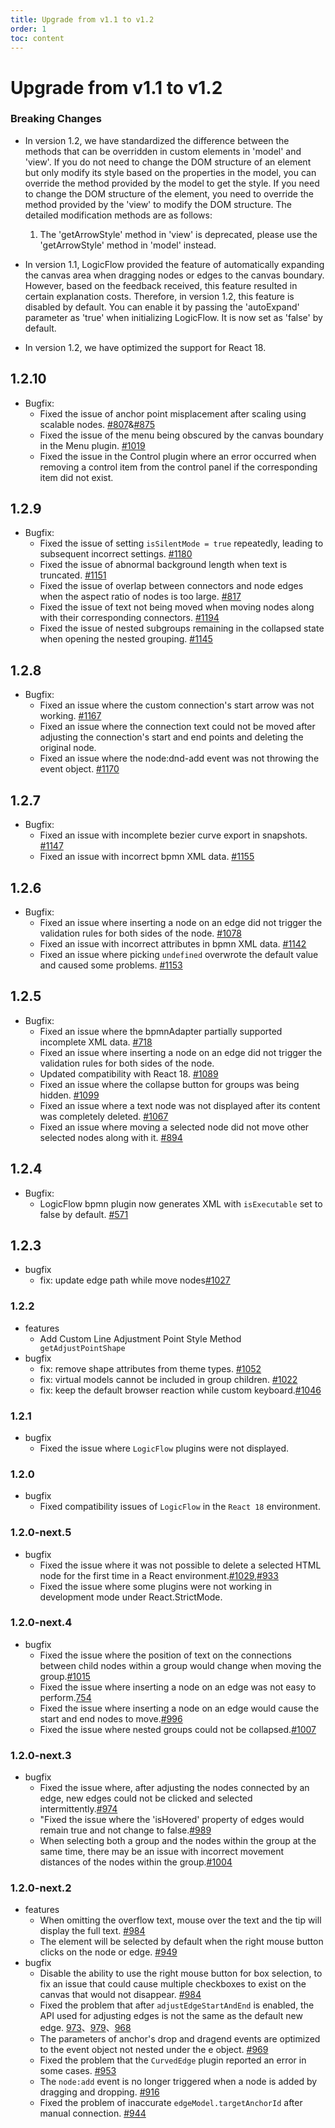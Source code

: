 ```yaml
---
title: Upgrade from v1.1 to v1.2
order: 1
toc: content
---
```

# Upgrade from v1.1 to v1.2

### Breaking Changes

- In version 1.2, we have standardized the difference between the methods that can be overridden in custom elements in 'model' and 'view'. If you do not need to change the DOM structure of an element but only modify its style based on the properties in the model, you can override the method provided by the model to get the style. If you need to change the DOM structure of the element, you need to override the method provided by the 'view' to modify the DOM structure. The detailed modification methods are as follows:

  1. The 'getArrowStyle' method in 'view' is deprecated, please use the 'getArrowStyle' method in 'model' instead.

- In version 1.1, LogicFlow provided the feature of automatically expanding the canvas area when dragging nodes or edges to the canvas boundary. However, based on the feedback received, this feature resulted in certain explanation costs. Therefore, in version 1.2, this feature is disabled by default. You can enable it by passing the 'autoExpand' parameter as 'true' when initializing LogicFlow. It is now set as 'false' by default.

- In version 1.2, we have optimized the support for React 18.

## 1.2.10

- Bugfix:
  - Fixed the issue of anchor point misplacement after scaling using scalable nodes. [#807](https://github.com/didi/LogicFlow/issues/807)&[#875](https://github.com/didi/LogicFlow/issues/875)
  - Fixed the issue of the menu being obscured by the canvas boundary in the Menu plugin. [#1019](https://github.com/didi/LogicFlow/issues/1019)
  - Fixed the issue in the Control plugin where an error occurred when removing a control item from the control panel if the corresponding item did not exist.

## 1.2.9

- Bugfix:
  - Fixed the issue of setting `isSilentMode = true` repeatedly, leading to subsequent incorrect settings. [#1180](https://github.com/didi/LogicFlow/issues/1180)
  - Fixed the issue of abnormal background length when text is truncated. [#1151](https://github.com/didi/LogicFlow/issues/1151)
  - Fixed the issue of overlap between connectors and node edges when the aspect ratio of nodes is too large. [#817](https://github.com/didi/LogicFlow/issues/817)
  - Fixed the issue of text not being moved when moving nodes along with their corresponding connectors. [#1194](https://github.com/didi/LogicFlow/pull/1194)
  - Fixed the issue of nested subgroups remaining in the collapsed state when opening the nested grouping. [#1145](https://github.com/didi/LogicFlow/issues/1145)

## 1.2.8

- Bugfix:
  - Fixed an issue where the custom connection's start arrow was not working. [#1167](https://github.com/didi/LogicFlow/issues/1167)
  - Fixed an issue where the connection text could not be moved after adjusting the connection's start and end points and deleting the original node.
  - Fixed an issue where the node:dnd-add event was not throwing the event object. [#1170](https://github.com/didi/LogicFlow/issues/1170)

## 1.2.7

- Bugfix:
  - Fixed an issue with incomplete bezier curve export in snapshots. [#1147](https://github.com/didi/LogicFlow/issues/1147)
  - Fixed an issue with incorrect bpmn XML data. [#1155](https://github.com/didi/LogicFlow/issues/1155)

## 1.2.6

- Bugfix:
  - Fixed an issue where inserting a node on an edge did not trigger the validation rules for both sides of the node. [#1078](https://github.com/didi/LogicFlow/issues/1078)
  - Fixed an issue with incorrect attributes in bpmn XML data. [#1142](https://github.com/didi/LogicFlow/pull/1142)
  - Fixed an issue where picking `undefined` overwrote the default value and caused some problems. [#1153](https://github.com/didi/LogicFlow/issues/1153)

## 1.2.5

- Bugfix:
  - Fixed an issue where the bpmnAdapter partially supported incomplete XML data. [#718](https://github.com/didi/LogicFlow/issues/718)
  - Fixed an issue where inserting a node on an edge did not trigger the validation rules for both sides of the node.
  - Updated compatibility with React 18. [#1089](https://github.com/didi/LogicFlow/issues/1089)
  - Fixed an issue where the collapse button for groups was being hidden. [#1099](https://github.com/didi/LogicFlow/issues/1099)
  - Fixed an issue where a text node was not displayed after its content was completely deleted. [#1067](https://github.com/didi/LogicFlow/issues/1067)
  - Fixed an issue where moving a selected node did not move other selected nodes along with it. [#894](https://github.com/didi/LogicFlow/issues/894)

## 1.2.4

- Bugfix:
  - LogicFlow bpmn plugin now generates XML with `isExecutable` set to false by default. [#571](https://github.com/didi/LogicFlow/issues/571)

## 1.2.3

- bugfix
  - fix: update edge path while move nodes[#1027](https://github.com/didi/LogicFlow/issues/1027)

### 1.2.2

- features
  - Add Custom Line Adjustment Point Style Method ` getAdjustPointShape`
- bugfix
  - fix: remove shape attributes from theme types. [#1052](https://github.com/didi/LogicFlow/issues/1052)
  - fix: virtual models cannot be included in group children. [#1022](https://github.com/didi/LogicFlow/issues/1022)
  - fix: keep the default browser reaction while custom keyboard.[#1046](https://github.com/didi/LogicFlow/issues/1046)

### 1.2.1

- bugfix
  - Fixed the issue where `LogicFlow` plugins were not displayed.

### 1.2.0

- bugfix
  - Fixed compatibility issues of `LogicFlow` in the `React 18` environment.

### 1.2.0-next.5

- bugfix
  - Fixed the issue where it was not possible to delete a selected HTML node for the first time in a React environment.[#1029](https://github.com/didi/LogicFlow/issues/1029),[#933](https://github.com/didi/LogicFlow/issues/933)
  - Fixed the issue where some plugins were not working in development mode under React.StrictMode.

### 1.2.0-next.4

- bugfix
  - Fixed the issue where the position of text on the connections between child nodes within a group would change when moving the group.[#1015](https://github.com/didi/LogicFlow/issues/1015)
  - Fixed the issue where inserting a node on an edge was not easy to perform.[754](https://github.com/didi/LogicFlow/issues/754)
  - Fixed the issue where inserting a node on an edge would cause the start and end nodes to move.[#996](https://github.com/didi/LogicFlow/issues/996)
  - Fixed the issue where nested groups could not be collapsed.[#1007](https://github.com/didi/LogicFlow/issues/1007)

### 1.2.0-next.3

- bugfix
  - Fixed the issue where, after adjusting the nodes connected by an edge, new edges could not be clicked and selected intermittently.[#974](https://github.com/didi/LogicFlow/issues/974)
  - "Fixed the issue where the 'isHovered' property of edges would remain true and not change to false.[#989](https://github.com/didi/LogicFlow/issues/989)
  - When selecting both a group and the nodes within the group at the same time, there may be an issue with incorrect movement distances of the nodes within the group.[#1004](https://github.com/didi/LogicFlow/issues/1004)

### 1.2.0-next.2

- features
  - When omitting the overflow text, mouse over the text and the tip will display the full text. [#984](https://github.com/didi/LogicFlow/issues/984)
  - The element will be selected by default when the right mouse button clicks on the node or edge. [#949](https://github.com/didi/LogicFlow/pull/949)
- bugfix
  - Disable the ability to use the right mouse button for box selection, to fix an issue that could cause multiple checkboxes to exist on the canvas that would not disappear. [#984](https://github.com/didi/LogicFlow/issues/985)
  - Fixed the problem that after `adjustEdgeStartAndEnd` is enabled, the API used for adjusting edges is not the same as the default new edge. [973](https://github.com/didi/LogicFlow/pull/973)、[979](https://github.com/didi/LogicFlow/pull/979)、[968](https://github.com/didi/LogicFlow/pull/968)
  - The parameters of anchor's drop and dragend events are optimized to the event object not nested under the e object. [#969](https://github.com/didi/LogicFlow/pull/969)
  - Fixed the problem that the `CurvedEdge` plugin reported an error in some cases. [#953](https://github.com/didi/LogicFlow/pull/953)
  - The `node:add` event is no longer triggered when a node is added by dragging and dropping. [#916](https://github.com/didi/LogicFlow/pull/916)
  - Fixed the problem of inaccurate `edgeModel.targetAnchorId` after manual connection. [#944](https://github.com/didi/LogicFlow/issues/944)
